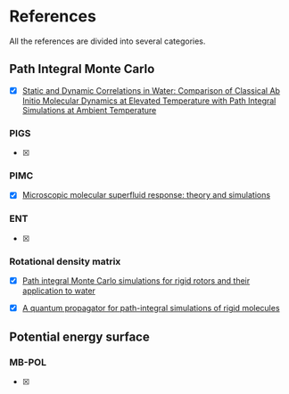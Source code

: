 # References

All the references are divided into several categories.

## Path Integral Monte Carlo

- [x] [Static and Dynamic Correlations in Water: Comparison of Classical Ab Initio Molecular Dynamics at Elevated Temperature with Path Integral Simulations at Ambient Temperature](https://pubs.acs.org/doi/abs/10.1021/acs.jctc.1c01223)

### PIGS

- [x]

### PIMC

- [x] [Microscopic molecular superfluid response: theory and simulations](https://arxiv.org/abs/1710.02685)

### ENT

- [x]

### Rotational density matrix

- [x] [Path integral Monte Carlo simulations for rigid rotors and their application to water](https://www.tandfonline.com/doi/abs/10.1080/00268976.2010.528202)

- [x] [A quantum propagator for path-integral simulations of rigid molecules](https://aip.scitation.org/doi/10.1063/1.3544214)

## Potential energy surface

### MB-POL

- [x]

